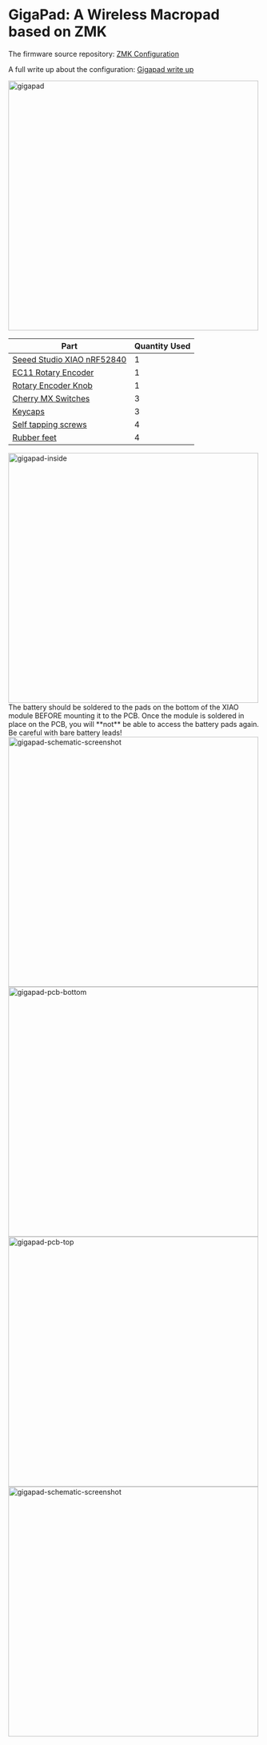 # GigaPad: A Wireless Macropad based on ZMK

The firmware source repository: [ZMK Configuration](https://github.com/ubiqueIoT/zmk-config-gigapad) 

A full write up about the configuration: [Gigapad write up](https://ubiqueiot.com/posts/xiao-nrf52840-zmk)

<img width="500" alt="gigapad" src="https://github.com/ubiqueIoT/GigaPad/assets/8181497/a15fc941-54bb-4c40-9294-5e67a622507c">
</br>

| Part      | Quantity Used |
| ----------- | ----------- |
| [Seeed Studio XIAO nRF52840](https://amzn.to/42SCjPg) | 1 |
| [EC11 Rotary Encoder](https://amzn.to/3UNgU8d)| 1 |
| [Rotary Encoder Knob](https://amzn.to/3uBRqQz) | 1 |
| [Cherry MX Switches](https://amzn.to/3T9t7Tl) | 3 |
| [Keycaps](https://amzn.to/49hurct) | 3 |
| [Self tapping screws](https://www.mcmaster.com/catalog/130/3420/90380A344) | 4 |
| [Rubber feet](https://amzn.to/3T9w9XM) | 4 |

<img width="500" alt="gigapad-inside" src="https://github.com/ubiqueIoT/GigaPad/assets/8181497/1262bec4-30f9-432a-b73d-508c6c214457">
</br>
The battery should be soldered to the pads on the bottom of the XIAO module BEFORE mounting it to the PCB. Once the module is soldered in place on the PCB, you will **not** be able to access the battery pads again. Be careful with bare battery leads!
</br>
<img width="500" alt="gigapad-schematic-screenshot" src="https://github.com/ubiqueIoT/GigaPad/assets/8181497/1262bec4-30f9-432a-b73d-508c6c214457">
</br>
<img width="500" alt="gigapad-pcb-bottom" src="https://github.com/ubiqueIoT/GigaPad/assets/8181497/d3ab8591-88a8-4774-8ebf-7b9401d5844f">
</br>
<img width="500" alt="gigapad-pcb-top" src="https://github.com/ubiqueIoT/GigaPad/assets/8181497/c1f55be4-f268-42ff-a9c0-2012768c6a15">
</br>
<img width="500" alt="gigapad-schematic-screenshot" src="https://github.com/ubiqueIoT/GigaPad/assets/8181497/c0a9c040-daee-40cb-ab53-096773ab8201">
